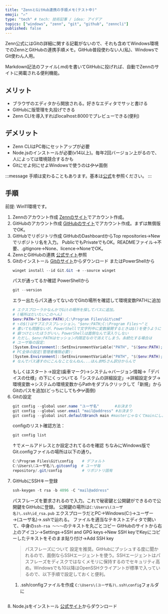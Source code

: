 ```yaml
---
title: "ZennとGitHub連携の手順メモ(テスト中)"
emoji: "✍️"
type: "tech" # tech: 技術記事 / idea: アイデア
topics: ["windows", "zenn", "git", "github", "zenncli"]
published: false
---
```

Zenn公式にはGitの詳細に関する記載がないので、それも含めてWindows環境でのZennとGitHubの連携手順メモ。GitHub普段使わない人(私)、WindowsでGit使わん人用。

Markdown記法のファイル(.md)を書いてGitHubに投げれば、自動でZennのサイトに掲載される便利機能。
## メリット
- ブラウザのエディタから開放される。好きなエディタでサッと書ける
- GitHubに版管理を丸投げできる
- Zenn CLIを導入すればlocalhost:8000でプレビューできる(便利)
## デメリット
- Zenn CLIはPC毎にセットアップが必要
- Node.jsのインストールが必要(v14以上)。毎年2回バージョン上がるので、人によっては環境競合するかも
- Gitにせよ何にせよWindowsで使うのは~~クソ~~面倒

:::message
手順は変わることもあります。基本は[公式](https://zenn.dev/zenn/articles/connect-to-github)を参照ください。
:::

## 手順
前提: Win11環境です。
1. Zennのアカウント作成
[Zennのサイト](https://zenn.dev/)でアカウント作成。
2. GitHubのアカウント作成
[GitHubのサイト](https://github.co.jp/)でアカウント作成。まずは無償版でOK。
3. GitHubでリポジトリ作成
   GitHubのDashboardからTop repositories→Newでリポジトリ名を入力。
   PublicでもPrivateでもOK。READMEファイル→不要、.gitignore→None、licence→NoneでOK。
4. ZennとGitHubの連携
   [公式サイト](https://zenn.dev/zenn/articles/connect-to-github)参照
5. Gitのインストール
   [Gitのサイト](https://git-scm.com/downloads)からダウンロード
   またはPowerShellから
   ```powershell
   winget install --id Git.Git -e --source winget
   ```
   パスが通ってるか確認
   PowerShellから
   ```powershell
   git --version
   ```
   エラー出たらパス通ってないのでGitの場所を確認して環境変数PATHに追加
   ```powershell
   # エクスプローラかなんかでGitの場所を探してパスに追加。
   # (場所はだいたいこのへん)
   $env:PATH="$($env:PATH);C:\Program Files\Git\cmd"
   # ↑の$()はサブエクスプレッション。"$env:PATH;C:\Program Files～"と
   # 書いても問題ないが、PowerShellで文字列中に変数展開するときは$()を使うように
   # 癖つけといたほうがいい。PowerShellは面倒なんで深入りしない
   # ただし、$env:PATHはセッション内限定なので消えてしまう。永続化する場合は
   # ユーザ毎の設定:
   [System.Environment]::SetEnvironmentVariable("PATH", "$($env:PATH);C:\Program Files\Git\cmd", [System.EnvironmentVariableTarget]::User)
   # PC全体の設定(管理者権限必要):
   [System.Environment]::SetEnvironmentVariable("PATH", "$($env:PATH);C:\Program Files\Git\cmd", [System.EnvironmentVariableTarget]::Machine)
   # なんでパス通すのにこんなことなんねん...ほんまMSさん訳分からんで
   ```
   もしくはスタート→設定(歯車マーク)→システム→バージョン情報→「デバイスの仕様」の下にくっついてる「システムの詳細設定」→詳細設定タブ→環境変数→システムの環境変数からPathをダブルクリックして「新規」からGitのパスを追加(どっちにしても~~クソ~~面倒)
6. Gitの設定
   ```powershell
   git config --global user.name "ユーザ名"       #お決まり
   git config --global user.email "mail@address" #お決まり
   git config --global init.defaultBranch main #masterじゃなくてmainにしようね
   ```
   configのリスト確認方法：
   ```powershell
   git config list
   ```
   ↑でメールアドレスとか設定されてるのを確認
   ちなみにWindows版でGit.configファイルの場所は以下の通り。
   ```powershell
   C:\Program Files\Git\config    # デフォルト
   C:\Users\(ユーザ名)\.gitconfig  # ユーザ毎
   repository/.git/config         # リポジトリ固有
   ```
7. GitHubにSSHキー登録
   ```powershell
   ssh-keygen -t rsa -b 4096 -C "mail@address"
   ```
   パスフレーズを要求されるので入力。これで秘密鍵と公開鍵ができるので公開鍵をGitHubに登録。
   公開鍵の場所は`C:\Users\(ユーザ名)\.ssh\id_rsa.pub`
   エクスプローラだとPC→Windows(C:)→ユーザー→(ユーザ名)→.sshで辿れる。
   ファイルを適当なテキストエディタで開いて、中身の`ssh-rsa ～～～`のテキストを丸ごとコピー
   GitHubのサイトから右上のアイコン→Settings→SSH and GPG keys→New SSH keyでKeyにコピーしたテキストをそのまま貼り付け→Add SSH key
   > パスフレーズについて
   > 設定を推奨。GitHubにプッシュする度に聞かれるので、面倒ならSSHエージェントを使う。SSHエージェントはパスフレーズをディスクではなくメモリに保持するのでセキュリティ高め。Windowsでも10以降はOpenSSHクライアントが標準で入っているので、以下手順で設定しておくと便利。
   1. .ssh/configファイルを作成
      `C:\Users\(ユーザ名)\.ssh\config`フォルダに
   ```powershell

   ```
8. Node.jsをインストール
   [公式サイト](https://nodejs.org/)からダウンロード
